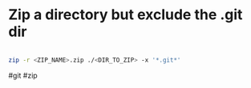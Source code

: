 # Zip a directory but exclude the .git dir

```sh

zip -r <ZIP_NAME>.zip ./<DIR_TO_ZIP> -x '*.git*'

```

#git #zip